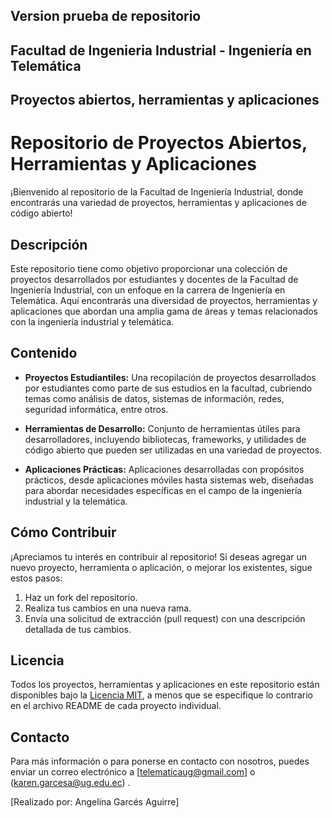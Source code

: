 ## Version prueba de repositorio

## Facultad de Ingenieria Industrial - Ingeniería en Telemática

## Proyectos abiertos, herramientas y aplicaciones

# Repositorio de Proyectos Abiertos, Herramientas y Aplicaciones

¡Bienvenido al repositorio de la Facultad de Ingeniería Industrial, donde encontrarás una variedad de proyectos, herramientas y aplicaciones de código abierto!

## Descripción

Este repositorio tiene como objetivo proporcionar una colección de proyectos desarrollados por estudiantes y docentes de la Facultad de Ingeniería Industrial, con un enfoque en la carrera de Ingeniería en Telemática. Aquí encontrarás una diversidad de proyectos, herramientas y aplicaciones que abordan una amplia gama de áreas y temas relacionados con la ingeniería industrial y telemática.

## Contenido

- **Proyectos Estudiantiles:** Una recopilación de proyectos desarrollados por estudiantes como parte de sus estudios en la facultad, cubriendo temas como análisis de datos, sistemas de información, redes, seguridad informática, entre otros.

- **Herramientas de Desarrollo:** Conjunto de herramientas útiles para desarrolladores, incluyendo bibliotecas, frameworks, y utilidades de código abierto que pueden ser utilizadas en una variedad de proyectos.

- **Aplicaciones Prácticas:** Aplicaciones desarrolladas con propósitos prácticos, desde aplicaciones móviles hasta sistemas web, diseñadas para abordar necesidades específicas en el campo de la ingeniería industrial y la telemática.

## Cómo Contribuir

¡Apreciamos tu interés en contribuir al repositorio! Si deseas agregar un nuevo proyecto, herramienta o aplicación, o mejorar los existentes, sigue estos pasos:

1. Haz un fork del repositorio.
2. Realiza tus cambios en una nueva rama.
3. Envía una solicitud de extracción (pull request) con una descripción detallada de tus cambios.

## Licencia

Todos los proyectos, herramientas y aplicaciones en este repositorio están disponibles bajo la [Licencia MIT](LICENSE), a menos que se especifique lo contrario en el archivo README de cada proyecto individual.

## Contacto

Para más información o para ponerse en contacto con nosotros, puedes enviar un correo electrónico a [telematicaug@gmail.com] o (karen.garcesa@ug.edu.ec) .

[Realizado por: Angelina Garcés Aguirre]

